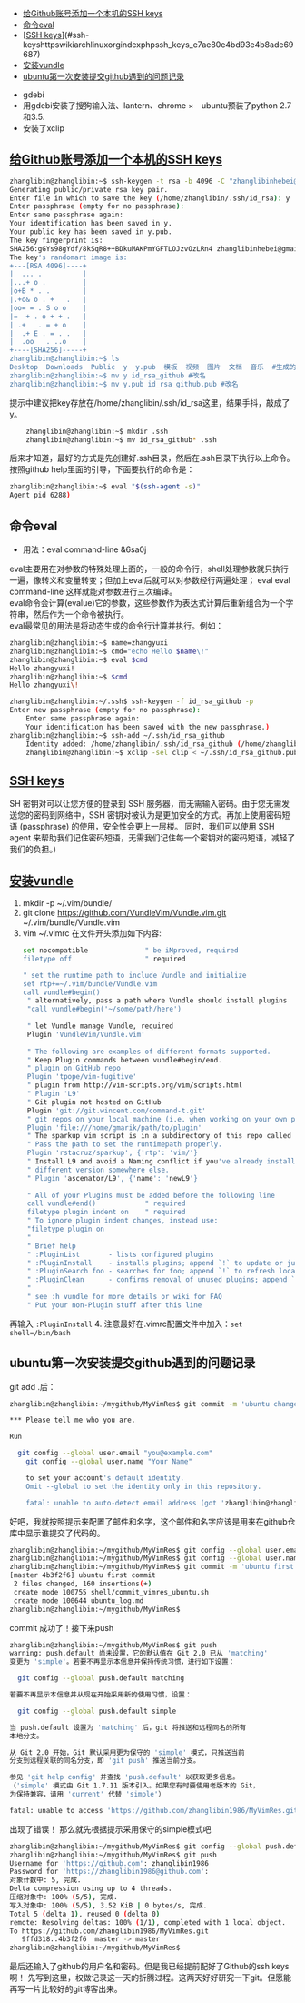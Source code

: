 
<!-- vim-markdown-toc GFM -->
* [给Github账号添加一个本机的SSH keys](#给github账号添加一个本机的ssh-keys)
* [命令eval](#命令eval)
* [[SSH keys](https://wiki.archlinux.org/index.php/SSH_keys_(%E7%AE%80%E4%BD%93%E4%B8%AD%E6%96%87))](#ssh-keyshttpswikiarchlinuxorgindexphpssh_keys_e7ae80e4bd93e4b8ade69687)
* [安装vundle](#安装vundle)
* [ubuntu第一次安装提交github遇到的问题记录](#ubuntu第一次安装提交github遇到的问题记录)

<!-- vim-markdown-toc -->
* gdebi
* 用gdebi安装了搜狗输入法、lantern、chrome
×　ubuntu预装了python 2.7和3.5.
* 安装了xclip

## [给Github账号添加一个本机的SSH keys](https://help.github.com/articles/generating-a-new-ssh-key-and-adding-it-to-the-ssh-agent/#generating-a-new-ssh-key)

``` bash
zhanglibin@zhanglibin:~$ ssh-keygen -t rsa -b 4096 -C "zhanglibinhebei@gmail.com"   #-t rsa指定生成的key的type是rsa;-b指定生成的key的比特数，rsa一般默认2048就足够了；-C 是公钥key的备注，会生成在公钥的最后面。
Generating public/private rsa key pair.
Enter file in which to save the key (/home/zhanglibin/.ssh/id_rsa): y
Enter passphrase (empty for no passphrase): 
Enter same passphrase again: 
Your identification has been saved in y.
Your public key has been saved in y.pub.
The key fingerprint is:
SHA256:gGYs98gYdf/8kSqR8++BDkuMAKPmYGFTLOJzvOzLRn4 zhanglibinhebei@gmail.com
The key's randomart image is:
+---[RSA 4096]----+
|  ... .          |
|...+ o .         |
|o+B * . .        |
|.+o& o . +   .   |
|oo= = . S o o    |
|=  + . o + + .   |
| .+   . = + o    |
|  .+ E . = . .   |
|  .oo   . ..o    |
+----[SHA256]-----+
zhanglibin@zhanglibin:~$ ls
Desktop  Downloads  Public  y  y.pub  模板  视频  图片  文档  音乐  #生成的y是私钥，y.pub是公钥
zhanglibin@zhanglibin:~$ mv y id_rsa_github #改名
zhanglibin@zhanglibin:~$ mv y.pub id_rsa_github.pub #改名
```
提示中建议把key存放在/home/zhanglibin/.ssh/id_rsa这里，结果手抖，敲成了y。
``` bash
    zhanglibin@zhanglibin:~$ mkdir .ssh
    zhanglibin@zhanglibin:~$ mv id_rsa_github* .ssh
```
后来才知道，最好的方式是先创建好.ssh目录，然后在.ssh目录下执行以上命令。  
按照github help里面的引导，下面要执行的命令是：  

``` bash
zhanglibin@zhanglibin:~$ eval "$(ssh-agent -s)"
Agent pid 6288)
```


## 命令eval
* 用法：eval command-line
&6sa0j
   
eval主要用在对参数的特殊处理上面的，一般的命令行，shell处理参数就只执行一遍，像转义和变量转变；但加上eval后就可以对参数经行两遍处理； 
eval eval command-line 这样就能对参数进行三次编译。  
eval命令会计算(evalue)它的参数，这些参数作为表达式计算后重新组合为一个字符串，然后作为一个命令被执行。  
eval最常见的用法是将动态生成的命令行计算并执行。例如：
``` bash
zhanglibin@zhanglibin:~$ name=zhangyuxi
zhanglibin@zhanglibin:~$ cmd="echo Hello $name\!"
zhanglibin@zhanglibin:~$ eval $cmd
Hello zhangyuxi!
zhanglibin@zhanglibin:~$ $cmd
Hello zhangyuxi\!
```

``` bash
zhanglibin@zhanglibin:~/.ssh$ ssh-keygen -f id_rsa_github -p
Enter new passphrase (empty for no passphrase): 
    Enter same passphrase again: 
    Your identification has been saved with the new passphrase.)
zhanglibin@zhanglibin:~$ ssh-add ~/.ssh/id_rsa_github
    Identity added: /home/zhanglibin/.ssh/id_rsa_github (/home/zhanglibin/.ssh/id_rsa_github)
    zhanglibin@zhanglibin:~$ xclip -sel clip < ~/.ssh/id_rsa_github.pub
```


## [SSH keys](https://wiki.archlinux.org/index.php/SSH_keys_(%E7%AE%80%E4%BD%93%E4%B8%AD%E6%96%87))
SH 密钥对可以让您方便的登录到 SSH 服务器，而无需输入密码。由于您无需发送您的密码到网络中，SSH 密钥对被认为是更加安全的方式。再加上使用密码短语 (passphrase) 的使用，安全性会更上一层楼。
同时，我们可以使用 SSH agent 来帮助我们记住密码短语，无需我们记住每一个密钥对的密码短语，减轻了我们的负担。)


## [安装vundle](https://github.com/VundleVim/Vundle.vim)

1. mkdir -p ~/.vim/bundle/
2. git clone https://github.com/VundleVim/Vundle.vim.git ~/.vim/bundle/Vundle.vim
3. vim ~/.vimrc 在文件开头添加如下内容:
   ``` bash
   set nocompatible              " be iMproved, required
   filetype off                  " required

   " set the runtime path to include Vundle and initialize
   set rtp+=~/.vim/bundle/Vundle.vim
   call vundle#begin()
    " alternatively, pass a path where Vundle should install plugins
    "call vundle#begin('~/some/path/here')
    
    " let Vundle manage Vundle, required
    Plugin 'VundleVim/Vundle.vim'
    
    " The following are examples of different formats supported.
    " Keep Plugin commands between vundle#begin/end.
    " plugin on GitHub repo
    Plugin 'tpope/vim-fugitive'
    " plugin from http://vim-scripts.org/vim/scripts.html
    " Plugin 'L9'
    " Git plugin not hosted on GitHub
    Plugin 'git://git.wincent.com/command-t.git'
    " git repos on your local machine (i.e. when working on your own plugin)
    Plugin 'file:///home/gmarik/path/to/plugin'
    " The sparkup vim script is in a subdirectory of this repo called vim.
    " Pass the path to set the runtimepath properly.
    Plugin 'rstacruz/sparkup', {'rtp': 'vim/'}
    " Install L9 and avoid a Naming conflict if you've already installed a
    " different version somewhere else.
    " Plugin 'ascenator/L9', {'name': 'newL9'}
    
    " All of your Plugins must be added before the following line
    call vundle#end()            " required
    filetype plugin indent on    " required
    " To ignore plugin indent changes, instead use:
    "filetype plugin on
    "
    " Brief help
    " :PluginList       - lists configured plugins
    " :PluginInstall    - installs plugins; append `!` to update or just :PluginUpdate
    " :PluginSearch foo - searches for foo; append `!` to refresh local cache
    " :PluginClean      - confirms removal of unused plugins; append `!` to auto-approve removal
    "
    " see :h vundle for more details or wiki for FAQ
    " Put your non-Plugin stuff after this line
    ```
再输入
`:PluginInstall`
4. 注意最好在.vimrc配置文件中加入：`set shell=/bin/bash`

## ubuntu第一次安装提交github遇到的问题记录
git add .后：
``` bash
zhanglibin@zhanglibin:~/mygithub/MyVimRes$ git commit -m 'ubuntu change'

*** Please tell me who you are.

Run

  git config --global user.email "you@example.com"
    git config --global user.name "Your Name"

    to set your account's default identity.
    Omit --global to set the identity only in this repository.

    fatal: unable to auto-detect email address (got 'zhanglibin@zhanglibin.(none)')
```
好吧，我就按照提示来配置了邮件和名字，这个邮件和名字应该是用来在github仓库中显示谁提交了代码的。
``` bash
zhanglibin@zhanglibin:~/mygithub/MyVimRes$ git config --global user.email "zhanglibinhebei@gmail.com"
zhanglibin@zhanglibin:~/mygithub/MyVimRes$ git config --global user.name "zhanglibin"
zhanglibin@zhanglibin:~/mygithub/MyVimRes$ git commit -m 'ubuntu first commit'
[master 4b3f2f6] ubuntu first commit
 2 files changed, 160 insertions(+)
 create mode 100755 shell/commit_vimres_ubuntu.sh
 create mode 100644 ubuntu_log.md
zhanglibin@zhanglibin:~/mygithub/MyVimRes$
```
commit 成功了！接下来push

``` bash
zhanglibin@zhanglibin:~/mygithub/MyVimRes$ git push
warning: push.default 尚未设置，它的默认值在 Git 2.0 已从 'matching'
变更为 'simple'。若要不再显示本信息并保持传统习惯，进行如下设置：

  git config --global push.default matching

若要不再显示本信息并从现在开始采用新的使用习惯，设置：

  git config --global push.default simple

当 push.default 设置为 'matching' 后，git 将推送和远程同名的所有
本地分支。

从 Git 2.0 开始，Git 默认采用更为保守的 'simple' 模式，只推送当前
分支到远程关联的同名分支，即 'git push' 推送当前分支。

参见 'git help config' 并查找 'push.default' 以获取更多信息。
（'simple' 模式由 Git 1.7.11 版本引入。如果您有时要使用老版本的 Git，
为保持兼容，请用 'current' 代替 'simple'）

fatal: unable to access 'https://github.com/zhanglibin1986/MyVimRes.git/': Failed to connect to 127.0.0.1 port 42487: 拒绝连接

```
出现了错误！
那么就先根据提示采用保守的simple模式吧
``` bash
zhanglibin@zhanglibin:~/mygithub/MyVimRes$ git config --global push.default simple
zhanglibin@zhanglibin:~/mygithub/MyVimRes$ git push
Username for 'https://github.com': zhanglibin1986
Password for 'https://zhanglibin1986@github.com': 
对象计数中: 5, 完成.
Delta compression using up to 4 threads.
压缩对象中: 100% (5/5), 完成.
写入对象中: 100% (5/5), 3.52 KiB | 0 bytes/s, 完成.
Total 5 (delta 1), reused 0 (delta 0)
remote: Resolving deltas: 100% (1/1), completed with 1 local object.
To https://github.com/zhanglibin1986/MyVimRes.git
   9ffd318..4b3f2f6  master -> master
zhanglibin@zhanglibin:~/mygithub/MyVimRes$
```
最后还输入了github的用户名和密码。但是我已经提前配好了Github的ssh keys啊！
先写到这里，权做记录这一天的折腾过程。这两天好好研究一下git。但愿能再写一片比较好的git博客出来。
